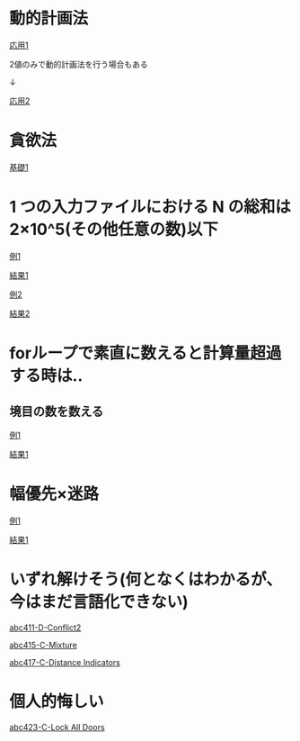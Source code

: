 # 動的計画法

[応用1](./../contest/abc410/e/main.py)

2値のみで動的計画法を行う場合もある

↓

[応用2](./../contest/abc415/c/main.py)

# 貪欲法

[基礎1](./../contest/abc412/c/main.py)

# 1 つの入力ファイルにおける N の総和は 2×10^5(その他任意の数)以下

[例1](https://atcoder.jp/contests/abc412/tasks/abc412_c)

[結果1](./../contest/abc412/c/main.py)

[例2](https://atcoder.jp/contests/abc413/tasks/abc413_d)

[結果2](./../contest/abc413/d/main.py)

# forループで素直に数えると計算量超過する時は‥

## 境目の数を数える

[例1](https://atcoder.jp/contests/abc411/tasks/abc411_c)

[結果1](./../contest/abc411/c/main.py)

# 幅優先×迷路

[例1](https://atcoder.jp/contests/abc420/tasks/abc420_d)

[結果1](./../contest/abc420/d/main.py)

# いずれ解けそう(何となくはわかるが、今はまだ言語化できない)

[abc411-D-Conflict2](https://atcoder.jp/contests/abc411/tasks/abc411_d)

[abc415-C-Mixture](https://atcoder.jp/contests/abc415/tasks/abc415_c)

[abc417-C-Distance Indicators](https://atcoder.jp/contests/abc417/tasks/abc417_c)

# 個人的悔しい

[abc423-C-Lock All Doors](https://atcoder.jp/contests/abc423/tasks/abc423_c)
